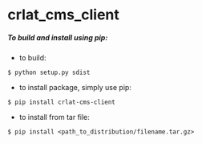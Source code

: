 # crlat_cms_client



##### To build and install using pip:
- to build:
```
$ python setup.py sdist
```
- to install package, simply use pip:
```
$ pip install crlat-cms-client
```
- to install from tar file:
```
$ pip install <path_to_distribution/filename.tar.gz>
```